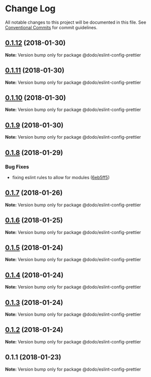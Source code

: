# Change Log

All notable changes to this project will be documented in this file.
See [Conventional Commits](https://conventionalcommits.org) for commit guidelines.

<a name="0.1.12"></a>
## [0.1.12](https://bitbucket.isobaraustralia.com/scm/~adrian.bonnici/dodo-packages-monorepo/compare/@dodo/eslint-config-prettier@0.1.11...@dodo/eslint-config-prettier@0.1.12) (2018-01-30)




**Note:** Version bump only for package @dodo/eslint-config-prettier

<a name="0.1.11"></a>
## [0.1.11](https://bitbucket.isobaraustralia.com/scm/~adrian.bonnici/dodo-packages-monorepo/compare/@dodo/eslint-config-prettier@0.1.10...@dodo/eslint-config-prettier@0.1.11) (2018-01-30)




**Note:** Version bump only for package @dodo/eslint-config-prettier

<a name="0.1.10"></a>
## [0.1.10](https://bitbucket.isobaraustralia.com/scm/~adrian.bonnici/dodo-packages-monorepo/compare/@dodo/eslint-config-prettier@0.1.9...@dodo/eslint-config-prettier@0.1.10) (2018-01-30)




**Note:** Version bump only for package @dodo/eslint-config-prettier

<a name="0.1.9"></a>
## [0.1.9](https://bitbucket.isobaraustralia.com/scm/~adrian.bonnici/dodo-packages-monorepo/compare/@dodo/eslint-config-prettier@0.1.8...@dodo/eslint-config-prettier@0.1.9) (2018-01-30)




**Note:** Version bump only for package @dodo/eslint-config-prettier

<a name="0.1.8"></a>
## [0.1.8](https://bitbucket.isobaraustralia.com/scm/~adrian.bonnici/dodo-packages-monorepo/compare/@dodo/eslint-config-prettier@0.1.7...@dodo/eslint-config-prettier@0.1.8) (2018-01-29)


### Bug Fixes

* fixing eslint rules to allow for modules ([6eb5ff5](https://bitbucket.isobaraustralia.com/scm/~adrian.bonnici/dodo-packages-monorepo/commits/6eb5ff5))




<a name="0.1.7"></a>
## [0.1.7](https://bitbucket.isobaraustralia.com/scm/~adrian.bonnici/dodo-packages-monorepo/compare/@dodo/eslint-config-prettier@0.1.6...@dodo/eslint-config-prettier@0.1.7) (2018-01-26)




**Note:** Version bump only for package @dodo/eslint-config-prettier

<a name="0.1.6"></a>
## [0.1.6](/compare/@dodo/eslint-config-prettier@0.1.5...@dodo/eslint-config-prettier@0.1.6) (2018-01-25)




**Note:** Version bump only for package @dodo/eslint-config-prettier

<a name="0.1.5"></a>
## [0.1.5](/compare/@dodo/eslint-config-prettier@0.1.4...@dodo/eslint-config-prettier@0.1.5) (2018-01-24)




**Note:** Version bump only for package @dodo/eslint-config-prettier

<a name="0.1.4"></a>
## [0.1.4](/compare/@dodo/eslint-config-prettier@0.1.3...@dodo/eslint-config-prettier@0.1.4) (2018-01-24)




**Note:** Version bump only for package @dodo/eslint-config-prettier

<a name="0.1.3"></a>
## [0.1.3](/compare/@dodo/eslint-config-prettier@0.1.2...@dodo/eslint-config-prettier@0.1.3) (2018-01-24)




**Note:** Version bump only for package @dodo/eslint-config-prettier

<a name="0.1.2"></a>
## [0.1.2](/compare/@dodo/eslint-config-prettier@0.1.1...@dodo/eslint-config-prettier@0.1.2) (2018-01-24)




**Note:** Version bump only for package @dodo/eslint-config-prettier

<a name="0.1.1"></a>
## 0.1.1 (2018-01-23)




**Note:** Version bump only for package @dodo/eslint-config-prettier
